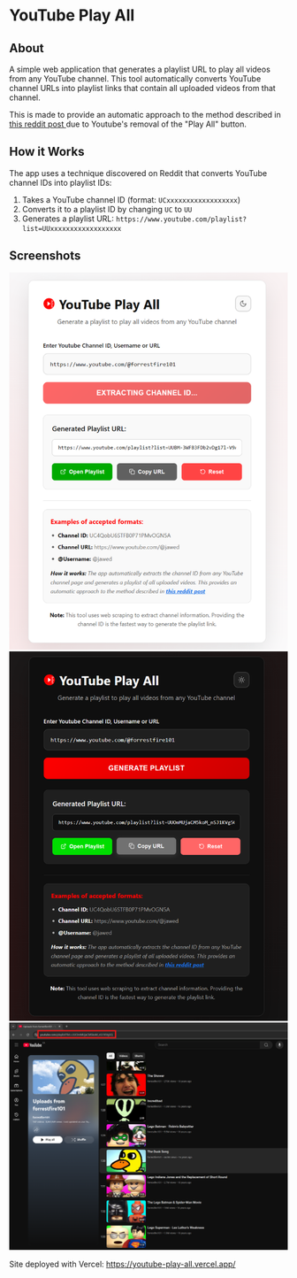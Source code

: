 # YouTube Play All

## About

A simple web application that generates a playlist URL to play all videos from any YouTube channel. This tool automatically converts YouTube channel URLs into playlist links that contain all uploaded videos from that channel.

This is made to provide an automatic approach to the method described in<a
                  href="https://www.reddit.com/r/LifeProTips/comments/247c2u/lpt_youtube_how_to_play_all_videos_from_a_channel/"
                  target="_blank"
                  rel="noopener noreferrer"
                  className="reddit-link"
                >
this reddit post
</a> due to Youtube's removal of the "Play All" button.

## How it Works

The app uses a technique discovered on Reddit that converts YouTube channel IDs into playlist IDs:

1. Takes a YouTube channel ID (format: `UCxxxxxxxxxxxxxxxxxx`)
2. Converts it to a playlist ID by changing `UC` to `UU`
3. Generates a playlist URL: `https://www.youtube.com/playlist?list=UUxxxxxxxxxxxxxxxxxx`

## Screenshots

<div align="center">

<img src="./src/assets/yt-play-all-img1.png" alt="YouTube Play All - Light Mode" width="600"/>

<img src="./src/assets/yt-play-all-img2.png" alt="YouTube Play All - Dark Mode" width="600"/>

<img src="./src/assets/yt-play-all-img3.png" alt="Generated Playlist Result" width="600"/>

</div>

Site deployed with Vercel: https://youtube-play-all.vercel.app/
